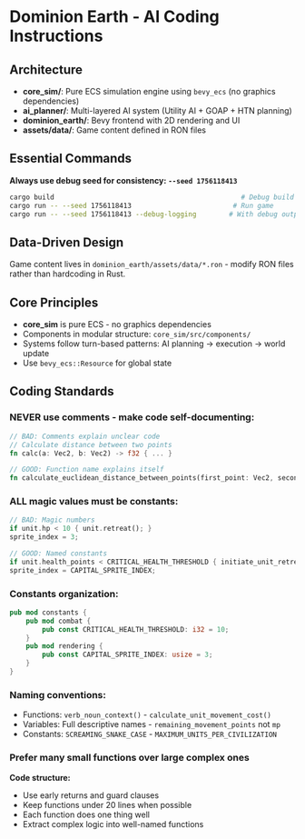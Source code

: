 # Dominion Earth - AI Coding Instructions

## Architecture

- **core_sim/**: Pure ECS simulation engine using `bevy_ecs` (no graphics dependencies)
- **ai_planner/**: Multi-layered AI system (Utility AI + GOAP + HTN planning)
- **dominion_earth/**: Bevy frontend with 2D rendering and UI
- **assets/data/**: Game content defined in RON files

## Essential Commands

**Always use debug seed for consistency: `--seed 1756118413`**

```bash
cargo build                                              # Debug build
cargo run -- --seed 1756118413                         # Run game
cargo run -- --seed 1756118413 --debug-logging        # With debug output
```

## Data-Driven Design

Game content lives in `dominion_earth/assets/data/*.ron` - modify RON files rather than hardcoding in Rust.

## Core Principles

- **core_sim** is pure ECS - no graphics dependencies
- Components in modular structure: `core_sim/src/components/`
- Systems follow turn-based patterns: AI planning → execution → world update
- Use `bevy_ecs::Resource` for global state

## Coding Standards

### NEVER use comments - make code self-documenting:

```rust
// BAD: Comments explain unclear code
// Calculate distance between two points
fn calc(a: Vec2, b: Vec2) -> f32 { ... }

// GOOD: Function name explains itself
fn calculate_euclidean_distance_between_points(first_point: Vec2, second_point: Vec2) -> f32 { ... }
```

### ALL magic values must be constants:

```rust
// BAD: Magic numbers
if unit.hp < 10 { unit.retreat(); }
sprite_index = 3;

// GOOD: Named constants
if unit.health_points < CRITICAL_HEALTH_THRESHOLD { initiate_unit_retreat(&mut unit); }
sprite_index = CAPITAL_SPRITE_INDEX;
```

### Constants organization:

```rust
pub mod constants {
    pub mod combat {
        pub const CRITICAL_HEALTH_THRESHOLD: i32 = 10;
    }
    pub mod rendering {
        pub const CAPITAL_SPRITE_INDEX: usize = 3;
    }
}
```

### Naming conventions:

- Functions: `verb_noun_context()` - `calculate_unit_movement_cost()`
- Variables: Full descriptive names - `remaining_movement_points` not `mp`
- Constants: `SCREAMING_SNAKE_CASE` - `MAXIMUM_UNITS_PER_CIVILIZATION`

### Prefer many small functions over large complex ones

**Code structure:**

- Use early returns and guard clauses
- Keep functions under 20 lines when possible
- Each function does one thing well
- Extract complex logic into well-named functions
